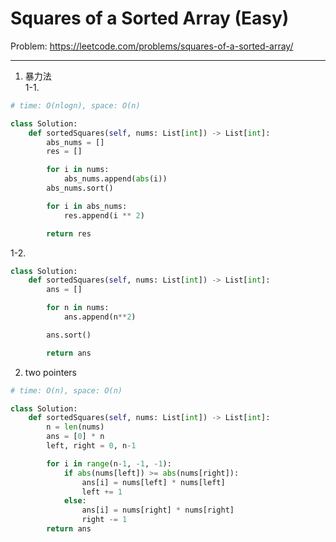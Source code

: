 Squares of a Sorted Array (Easy)
===

Problem: https://leetcode.com/problems/squares-of-a-sorted-array/

---

1. 暴力法   
1-1.
```python
# time: O(nlogn), space: O(n)

class Solution:
    def sortedSquares(self, nums: List[int]) -> List[int]:
        abs_nums = []
        res = []

        for i in nums:
            abs_nums.append(abs(i))
        abs_nums.sort()

        for i in abs_nums:
            res.append(i ** 2)

        return res
```

1-2.
```python
class Solution:
    def sortedSquares(self, nums: List[int]) -> List[int]:
        ans = []

        for n in nums:
            ans.append(n**2)

        ans.sort()

        return ans
```

2. two pointers
```python
# time: O(n), space: O(n)

class Solution:
    def sortedSquares(self, nums: List[int]) -> List[int]:
        n = len(nums)
        ans = [0] * n
        left, right = 0, n-1

        for i in range(n-1, -1, -1):
            if abs(nums[left]) >= abs(nums[right]):
                ans[i] = nums[left] * nums[left]
                left += 1
            else:
                ans[i] = nums[right] * nums[right]
                right -= 1
        return ans
```
